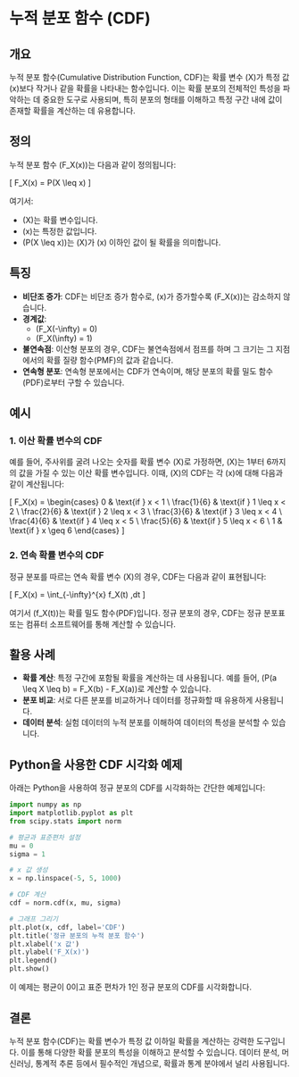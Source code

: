 # 누적 분포 함수 (CDF)

## 개요
누적 분포 함수(Cumulative Distribution Function, CDF)는 확률 변수 \(X\)가 특정 값 \(x\)보다 작거나 같을 확률을 나타내는 함수입니다. 이는 확률 분포의 전체적인 특성을 파악하는 데 중요한 도구로 사용되며, 특히 분포의 형태를 이해하고 특정 구간 내에 값이 존재할 확률을 계산하는 데 유용합니다.

## 정의
누적 분포 함수 \(F_X(x)\)는 다음과 같이 정의됩니다:

\[
F_X(x) = P(X \leq x)
\]

여기서:
- \(X\)는 확률 변수입니다.
- \(x\)는 특정한 값입니다.
- \(P(X \leq x)\)는 \(X\)가 \(x\) 이하인 값이 될 확률을 의미합니다.

## 특징
- **비단조 증가**: CDF는 비단조 증가 함수로, \(x\)가 증가할수록 \(F_X(x)\)는 감소하지 않습니다.
- **경계값**: 
  - \(F_X(-\infty) = 0\)
  - \(F_X(\infty) = 1\)
- **불연속점**: 이산형 분포의 경우, CDF는 불연속점에서 점프를 하며 그 크기는 그 지점에서의 확률 질량 함수(PMF)의 값과 같습니다.
- **연속형 분포**: 연속형 분포에서는 CDF가 연속이며, 해당 분포의 확률 밀도 함수(PDF)로부터 구할 수 있습니다.

## 예시
### 1. 이산 확률 변수의 CDF
예를 들어, 주사위를 굴려 나오는 숫자를 확률 변수 \(X\)로 가정하면, \(X\)는 1부터 6까지의 값을 가질 수 있는 이산 확률 변수입니다. 이때, \(X\)의 CDF는 각 \(x\)에 대해 다음과 같이 계산됩니다:

\[
F_X(x) =
\begin{cases} 
0 & \text{if } x < 1 \\
\frac{1}{6} & \text{if } 1 \leq x < 2 \\
\frac{2}{6} & \text{if } 2 \leq x < 3 \\
\frac{3}{6} & \text{if } 3 \leq x < 4 \\
\frac{4}{6} & \text{if } 4 \leq x < 5 \\
\frac{5}{6} & \text{if } 5 \leq x < 6 \\
1 & \text{if } x \geq 6
\end{cases}
\]

### 2. 연속 확률 변수의 CDF
정규 분포를 따르는 연속 확률 변수 \(X\)의 경우, CDF는 다음과 같이 표현됩니다:

\[
F_X(x) = \int_{-\infty}^{x} f_X(t) \,dt
\]

여기서 \(f_X(t)\)는 확률 밀도 함수(PDF)입니다. 정규 분포의 경우, CDF는 정규 분포표 또는 컴퓨터 소프트웨어를 통해 계산할 수 있습니다.

## 활용 사례
- **확률 계산**: 특정 구간에 포함될 확률을 계산하는 데 사용됩니다. 예를 들어, \(P(a \leq X \leq b) = F_X(b) - F_X(a)\)로 계산할 수 있습니다.
- **분포 비교**: 서로 다른 분포를 비교하거나 데이터를 정규화할 때 유용하게 사용됩니다.
- **데이터 분석**: 실험 데이터의 누적 분포를 이해하여 데이터의 특성을 분석할 수 있습니다.

## Python을 사용한 CDF 시각화 예제

아래는 Python을 사용하여 정규 분포의 CDF를 시각화하는 간단한 예제입니다:

```python
import numpy as np
import matplotlib.pyplot as plt
from scipy.stats import norm

# 평균과 표준편차 설정
mu = 0
sigma = 1

# x 값 생성
x = np.linspace(-5, 5, 1000)

# CDF 계산
cdf = norm.cdf(x, mu, sigma)

# 그래프 그리기
plt.plot(x, cdf, label='CDF')
plt.title('정규 분포의 누적 분포 함수')
plt.xlabel('x 값')
plt.ylabel('F_X(x)')
plt.legend()
plt.show()
```
이 예제는 평균이 0이고 표준 편차가 1인 정규 분포의 CDF를 시각화합니다.

## 결론
누적 분포 함수(CDF)는 확률 변수가 특정 값 이하일 확률을 계산하는 강력한 도구입니다. 이를 통해 다양한 확률 분포의 특성을 이해하고 분석할 수 있습니다. 데이터 분석, 머신러닝, 통계적 추론 등에서 필수적인 개념으로, 확률과 통계 분야에서 널리 사용됩니다.